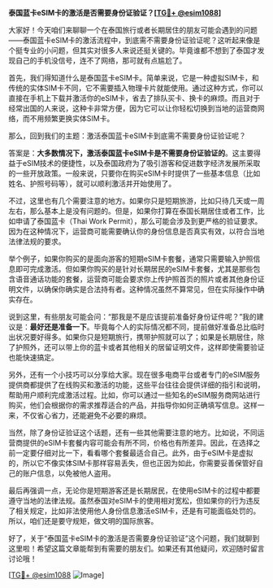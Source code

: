 **泰国蓝卡eSIM卡的激活是否需要身份证验证？[[TG💪+ @esim1088](https://t.me/s/esim1088)]**

大家好！今天咱们来聊聊一个在泰国旅行或者长期居住的朋友可能会遇到的问题——泰国蓝卡eSIM卡的激活流程中，到底需不需要身份证验证呢？这听起来像是个挺专业的小问题，但其实对很多人来说还挺关键的。毕竟谁都不想到了泰国才发现自己的手机没信号，连不了网络，那可就有点尴尬了。

首先，我们得知道什么是泰国蓝卡eSIM卡。简单来说，它是一种虚拟SIM卡，和传统的实体SIM卡不同，它不需要插入物理卡片就能使用。通过这种方式，你可以直接在手机上下载并激活你的eSIM卡，省去了排队买卡、换卡的麻烦。而且对于经常出国的人来说，这种卡非常方便，因为它可以让你轻松切换到当地的运营商网络，而不用频繁更换实体SIM卡。

那么，回到我们的主题：激活泰国蓝卡eSIM卡到底需不需要身份证验证呢？

答案是：**大多数情况下，激活泰国蓝卡eSIM卡是不需要身份证验证的**。这主要得益于eSIM技术的便捷性，以及泰国政府为了吸引游客和促进数字经济发展所采取的一些开放政策。一般来说，只要你在购买eSIM卡时提供了一些基本信息（比如姓名、护照号码等），就可以顺利激活并开始使用了。

不过，这里也有几个需要注意的地方。如果你只是短期旅游，比如只待几天或一周左右，那么基本上是没有问题的。但是，如果你打算在泰国长期居住或者工作，比如申请了泰国蓝卡（Thai Work Permit），那么可能会涉及到更严格的验证要求。因为在这种情况下，运营商可能需要确认你的身份信息是否真实有效，以符合当地法律法规的要求。

举个例子，如果你购买的是面向游客的短期eSIM卡套餐，通常只需要输入护照信息即可完成激活。但如果你购买的是针对长期居民的eSIM卡套餐，尤其是那些包含语音通话功能的套餐，运营商可能会要求你上传护照首页的照片或者其他身份证明文件，以确保你确实是合法持有者。这种情况虽然不算常见，但在实际操作中确实存在。

说到这里，有些朋友可能会问：“那我是不是应该提前准备好身份证件呢？”我的建议是：**最好还是准备一下**。毕竟每个人的实际情况都不同，提前做好准备总比临时出状况要好得多。如果你只是短期旅行，携带护照就可以了；如果是长期居住，除了护照外，还可以带上你的蓝卡或者其他相关的居留证明文件，这样即使需要验证也能快速搞定。

另外，还有一个小技巧可以分享给大家。现在很多电商平台或者专门的eSIM服务提供商都提供了在线购买和激活的功能，这些平台往往会提供详细的指引和说明，帮助用户顺利完成激活过程。比如，你可以通过一些知名的eSIM服务商网站进行购买，他们会根据你的需求推荐适合的产品，并指导你如何正确填写信息。这样一来，不仅省心省力，还能避免不必要的麻烦。

当然，除了身份证验证这个话题，还有一些其他需要注意的地方。比如说，不同运营商提供的eSIM卡套餐内容可能会有所不同，价格也有所差异。因此，在选择之前一定要仔细对比一下，看看哪个套餐最适合自己。此外，由于eSIM卡是虚拟的，所以它不像实体SIM卡那样容易丢失，但也正因为如此，你需要妥善保管好自己的账户信息，以免被他人盗用。

最后再强调一点，无论你是短期游客还是长期居民，在使用eSIM卡的过程中都要遵守当地的法律法规。虽然泰国对eSIM卡的使用相对宽松，但如果你的行为违反了相关规定，比如非法使用他人身份信息激活eSIM卡，还是有可能面临处罚的。所以，咱们还是要守规矩，做文明的国际旅客。

好了，关于“泰国蓝卡eSIM卡的激活是否需要身份证验证”这个问题，我们就聊到这里啦！希望这篇文章能帮到有需要的朋友们。如果还有其他疑问，欢迎随时留言讨论哦！

[[TG💪+ @esim1088](https://t.me/s/esim1088) ![Image](https://i.postimg.cc/4NQfJmqS/Snipaste-2025-05-13-00-14-12.png)]